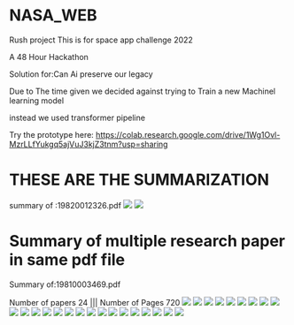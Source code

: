 # NASA_WEB
Rush project This is for space app challenge 2022

A 48 Hour Hackathon 

Solution for:Can Ai preserve our legacy 

Due to The time given we decided against trying to Train a new Machinel learning model

instead we used transformer pipeline

Try the prototype here:
https://colab.research.google.com/drive/1Wg1Ovl-MzrLLfYukgq5ajVuJ3kjZ3tnm?usp=sharing
<h1>THESE ARE THE SUMMARIZATION  </h1>
summary of :19820012326.pdf
<img src="https://cdn.discordapp.com/attachments/1025603558952927274/1026174122117574736/IMG_20221002_234925.jpg"/>
<img src="https://cdn.discordapp.com/attachments/1025603558952927274/1026174121735897128/IMG_20221002_234914.jpg"/>
<h1> Summary of multiple research paper in same pdf file </h1>

<h8>Summary of:19810003469.pdf</h68>

<h7>Number of papers 24 |||</h7>
<h7>Number of Pages 720</h7>
<img src="https://cdn.discordapp.com/attachments/1025603558952927274/1026180104981856337/unknown.png"/>
<img src="https://cdn.discordapp.com/attachments/1025603558952927274/1026180123742978058/unknown.png"/>
<img src="https://cdn.discordapp.com/attachments/1025603558952927274/1026180175618113627/unknown.png"/>
<img src="https://cdn.discordapp.com/attachments/1025603558952927274/1026180185072091298/unknown.png"/>
<img src="https://cdn.discordapp.com/attachments/1025603558952927274/1026180790456959077/unknown.png"/>
<img src="https://cdn.discordapp.com/attachments/1025603558952927274/1026180808278560838/unknown.png"/>
<img src="https://cdn.discordapp.com/attachments/1025603558952927274/1026180822421753927/unknown.png"/>
<img src="https://cdn.discordapp.com/attachments/1025603558952927274/1026181039808331796/unknown.png"/>
<img src="https://cdn.discordapp.com/attachments/1025603558952927274/1026181341781438484/unknown.png"/>
<img src="https://cdn.discordapp.com/attachments/1025603558952927274/1026181486547845301/unknown.png"/>
<img src="https://cdn.discordapp.com/attachments/1025603558952927274/1026181594224001064/unknown.png"/>
<img src="https://cdn.discordapp.com/attachments/1025603558952927274/1026184566337196123/unknown.png"/>
<img src="https://cdn.discordapp.com/attachments/1025603558952927274/1026184588969644085/unknown.png"/>
<img src="https://cdn.discordapp.com/attachments/1025603558952927274/1026184635337687080/unknown.png"/>
<img src="https://cdn.discordapp.com/attachments/1025603558952927274/1026184650063872150/unknown.png"/>
<img src="https://cdn.discordapp.com/attachments/1025603558952927274/1026184666107093132/unknown.png"/>
<img src="https://cdn.discordapp.com/attachments/1025603558952927274/1026184684943708160/unknown.png"/>
<img src="https://cdn.discordapp.com/attachments/1025603558952927274/1026184733811544244/unknown.png"/>
<img src="https://cdn.discordapp.com/attachments/1025603558952927274/1026184757538717926/unknown.png"/>
<img src="https://cdn.discordapp.com/attachments/1025603558952927274/1026184766480978010/unknown.png"/>
<img src="https://cdn.discordapp.com/attachments/1025603558952927274/1026184789377683486/unknown.png"/>
<img src="https://cdn.discordapp.com/attachments/1025603558952927274/1026184808222691498/unknown.png"/>
<img src="https://cdn.discordapp.com/attachments/1025603558952927274/1026184824223969380/unknown.png"/>
<img src="https://cdn.discordapp.com/attachments/1025603558952927274/1026184851306586153/unknown.png"/>
<img src="https://cdn.discordapp.com/attachments/1025603558952927274/1026184878213054464/unknown.png"/>
